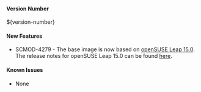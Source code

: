 
#### Version Number
${version-number}

#### New Features
- SCMOD-4279 - The base image is now based on [openSUSE Leap 15.0](https://en.opensuse.org/Portal:15.0). The release notes for openSUSE Leap 15.0 can be found [here](https://doc.opensuse.org/release-notes/x86_64/openSUSE/Leap/15.0).

#### Known Issues
- None
